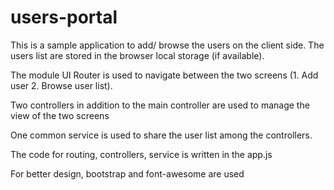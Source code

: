 # users-portal

This is a sample application to add/ browse the users on the client side. The users list are stored in the browser local storage (if available).

The module UI Router is used to navigate between the two screens (1. Add user 2. Browse user list). 

Two controllers in addition to the main controller are used to manage the view of the two screens

One common service is used to share the user list among the controllers.

The code for routing, controllers, service is written in the app.js

For better design, bootstrap and font-awesome are used
